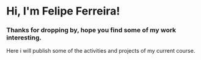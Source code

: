 # Hi, I'm Felipe Ferreira!
### Thanks for dropping by, hope you find some of my work interesting.
Here i will publish some of the activities and projects of my current course.

